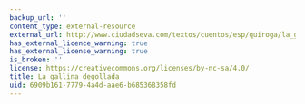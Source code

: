 ```yaml
---
backup_url: ''
content_type: external-resource
external_url: http://www.ciudadseva.com/textos/cuentos/esp/quiroga/la_gallina_degollada.htm
has_external_licence_warning: true
has_external_license_warning: true
is_broken: ''
license: https://creativecommons.org/licenses/by-nc-sa/4.0/
title: La gallina degollada
uid: 6909b161-7779-4a4d-aae6-b685368358fd
---
```

